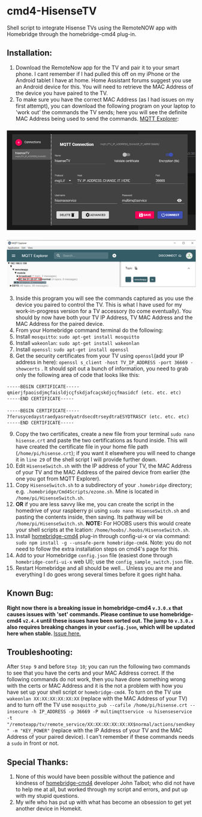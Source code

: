 # cmd4-HisenseTV
Shell script to integrate Hisense TVs using the RemoteNOW app with Homebridge through the homebridge-cmd4 plug-in.

## Installation:
1. Download the RemoteNow app for the TV and pair it to your smart phone. I cant remember if I had pulled this off on my iPhone or the Android tablet I have at home. Home Assistant forums suggest you use an Android device for this. You will need to retrieve the MAC Address of the device you have paired to the TV.
2. To make sure you have the correct MAC Address (as I had issues on my first attempt), you can download the following program on your laptop to 'work out' the commands the TV sends; here you will see the definite MAC Address being used to send the commands. [MQTT Explorer](http://mqtt-explorer.com/):

<h3 align="center">
  <img src="https://github.com/mitch7391/cmd4-HisenseTV/blob/main/Screenshots/MQTTExplorer.png">
</h3>

<h3 align="center">
  <img src="https://github.com/mitch7391/cmd4-HisenseTV/blob/main/Screenshots/PairedDeviceMAC.png">
</h3>

3. Inside this program you will see the commands captured as you use the device you paired to control the TV. This is what I have used for my work-in-progress version for a TV accessory (to come eventually). You should by now have both your TV IP Address, TV MAC Address and the MAC Address for the paired device.
4. From your Homebridge command terminal do the following:
5. Install `mosquitto`: `sudo apt-get install mosquitto`
6. Install `wakeonlan`: `sudo apt-get install wakeonlan`
7. Install `openssl`: `sudo apt-get install openssl`
8. Get the security certificates from your TV using `openssl`(add your IP address in here): `openssl s_client -host TV_IP_ADDRESS -port 36669 -showcerts` . It should spit out a bunch of information, you need to grab only the following area of code that looks like this:

```
-----BEGIN CERTIFICATE-----
qmierjfpaoisdjmçfaisldjcçfskdjafcaçskdjcçfmasidcf (etc. etc. etc)
-----END CERTIFICATE-----

-----BEGIN CERTIFICATE-----
7ferusycedaystraedyasredyatrdsecdtrseydtraESYDTRASCY (etc. etc. etc)
-----END CERTIFICATE-----
```

9. Copy the two certificates, create a new file from your terminal `sudo nano hisense.crt` and paste the two certifications as found inside. This will have created the certificate file in your home file path (`/home/pi/hisense.crt`); if you want it elsewhere you will need to change it in `line 29` of the shell script I will provide further down.
10. Edit `HisenseSwitch.sh` with the IP address of your TV, the MAC Address of your TV and the MAC Address of the paired device from earlier (the one you got from MQTT Explorer).
11. Copy `HisenseSwitch.sh` to a subdirectory of your `.homebridge` directory; e.g. `.homebridge/Cmd4Scripts/ezone.sh`. Mine is located in `/home/pi/HisenseSwitch.sh`. 
12. <B>OR</B> if you are less savvy like me, you can create the script in the homedrive of your raspberry pi using `sudo nano HisenseSwitch.sh` and pasting the contents inside, then saving. Its pathway will be `/home/pi/HisenseSwitch.sh`. <B>NOTE:</B> For HOOBS users this would create your shell scripts at the lcation: `/home/hoobs/.hoobs/HisenseSwitch.sh`.
13. Install [homebridge-cmd4](https://github.com/ztalbot2000/homebridge-cmd4) plug-in through config-ui-x or via command: `sudo npm install -g --unsafe-perm homebridge-cmd4`. Note: you do not need to follow the extra installation steps on cmd4's page for this.
14. Add to your Homebridge `config.json` file (easiest done through `homebridge-confi-ui-x` web UI); use the `config_sample_switch.json` file.
15. Restart Homebridge and all should be well... Unless you are me and everything I do goes wrong several times before it goes right haha.

## Known Bug:
<B>Right now there is a breaking issue in homebridge-cmd4 `v.3.0.x` that causes issues with 'set' commands. Please continue to use homebridge-cmd4 `v2.4.4` until these issues have been sorted out. The jump to `v.3.0.x` also requires breaking changes in your `config.json`, which will be updated here when stable. </B> [Issue here.](https://github.com/ztalbot2000/homebridge-cmd4/issues/76)

## Troubleshooting:
After `Step 9` and before `Step 10`; you can run the following two commands to see that you have the certs and your MAC Address correct. If the following commands do not work, then you have done something wrong with the certs or MAC Address and it is the not a problem with how you have set up your shell script or `homebridge-cmd4`. To turn on the TV use `wakeonlan XX:XX:XX:XX:XX:XX` (replace with the MAC Address of your TV) and to turn off the TV use `mosquitto_pub --cafile /home/pi/hisense.crt --insecure -h IP_ADDRESS -p 36669 -P multimqttservice -u hisenseservice -t "/remoteapp/tv/remote_service/XX:XX:XX:XX:XX:XX$normal/actions/sendkey" -m "KEY_POWER"` (replace with the IP Address of your TV and the MAC Address of your paired device). I can't remember if these commands needs a `sudo` in front or not.

## Special Thanks:
1. None of this would have been possible without the patience and kindness of [homebridge-cmd4](https://github.com/ztalbot2000/homebridge-cmd4) developer John Talbot; who did not have to help me at all, but worked through my script and errors, and put up with my stupid questions.
2. My wife who has put up with what has become an obsession to get yet another device in Homekit.
